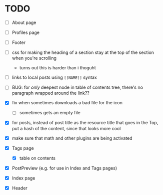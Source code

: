 # TODO

- [ ] About page
- [ ] Profiles page

- [ ] Footer
- [ ] css for making the heading of a section stay at the top of the section when you're scrolling
  - turns out this is harder than i thoguht
- [ ] links to local posts using `[[NAME]]` syntax
- [ ] BUG: for _only_ deepest node in table of contents tree, there's no paragraph wrapped around the link??
- [x] fix when sometimes downloads a bad file for the icon
  - [ ] sometimes gets an empty file

- [x] for posts, instead of post title as the resource title that goes in the Top, put a hash of the content, since that looks more cool
- [x] make sure that math and other plugins are being activated
- [x] Tags page
  - [x] table on contents
- [x] PostPreview (e.g. for use in Index and Tags pages)
- [x] Index page
- [x] Header
